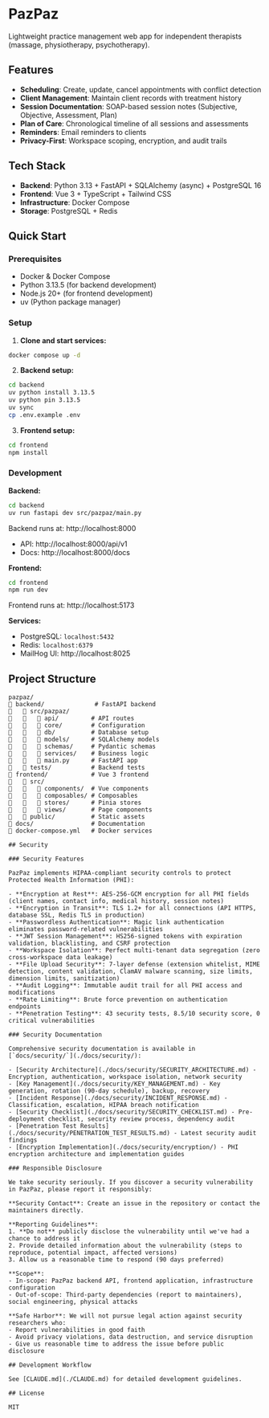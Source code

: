 # PazPaz

Lightweight practice management web app for independent therapists (massage, physiotherapy, psychotherapy).

## Features

- **Scheduling**: Create, update, cancel appointments with conflict detection
- **Client Management**: Maintain client records with treatment history
- **Session Documentation**: SOAP-based session notes (Subjective, Objective, Assessment, Plan)
- **Plan of Care**: Chronological timeline of all sessions and assessments
- **Reminders**: Email reminders to clients
- **Privacy-First**: Workspace scoping, encryption, and audit trails

## Tech Stack

- **Backend**: Python 3.13 + FastAPI + SQLAlchemy (async) + PostgreSQL 16
- **Frontend**: Vue 3 + TypeScript + Tailwind CSS
- **Infrastructure**: Docker Compose
- **Storage**: PostgreSQL + Redis

## Quick Start

### Prerequisites

- Docker & Docker Compose
- Python 3.13.5 (for backend development)
- Node.js 20+ (for frontend development)
- uv (Python package manager)

### Setup

1. **Clone and start services:**
```bash
docker compose up -d
```

2. **Backend setup:**
```bash
cd backend
uv python install 3.13.5
uv python pin 3.13.5
uv sync
cp .env.example .env
```

3. **Frontend setup:**
```bash
cd frontend
npm install
```

### Development

**Backend:**
```bash
cd backend
uv run fastapi dev src/pazpaz/main.py
```

Backend runs at: http://localhost:8000
- API: http://localhost:8000/api/v1
- Docs: http://localhost:8000/docs

**Frontend:**
```bash
cd frontend
npm run dev
```

Frontend runs at: http://localhost:5173

**Services:**
- PostgreSQL: `localhost:5432`
- Redis: `localhost:6379`
- MailHog UI: http://localhost:8025

## Project Structure

```
pazpaz/
   backend/              # FastAPI backend
      src/pazpaz/
         api/         # API routes
         core/        # Configuration
         db/          # Database setup
         models/      # SQLAlchemy models
         schemas/     # Pydantic schemas
         services/    # Business logic
         main.py      # FastAPI app
      tests/           # Backend tests
   frontend/            # Vue 3 frontend
      src/
         components/  # Vue components
         composables/ # Composables
         stores/      # Pinia stores
         views/       # Page components
      public/          # Static assets
   docs/                # Documentation
   docker-compose.yml   # Docker services

## Security

### Security Features

PazPaz implements HIPAA-compliant security controls to protect Protected Health Information (PHI):

- **Encryption at Rest**: AES-256-GCM encryption for all PHI fields (client names, contact info, medical history, session notes)
- **Encryption in Transit**: TLS 1.2+ for all connections (API HTTPS, database SSL, Redis TLS in production)
- **Passwordless Authentication**: Magic link authentication eliminates password-related vulnerabilities
- **JWT Session Management**: HS256-signed tokens with expiration validation, blacklisting, and CSRF protection
- **Workspace Isolation**: Perfect multi-tenant data segregation (zero cross-workspace data leakage)
- **File Upload Security**: 7-layer defense (extension whitelist, MIME detection, content validation, ClamAV malware scanning, size limits, dimension limits, sanitization)
- **Audit Logging**: Immutable audit trail for all PHI access and modifications
- **Rate Limiting**: Brute force prevention on authentication endpoints
- **Penetration Testing**: 43 security tests, 8.5/10 security score, 0 critical vulnerabilities

### Security Documentation

Comprehensive security documentation is available in [`docs/security/`](./docs/security/):

- [Security Architecture](./docs/security/SECURITY_ARCHITECTURE.md) - Encryption, authentication, workspace isolation, network security
- [Key Management](./docs/security/KEY_MANAGEMENT.md) - Key generation, rotation (90-day schedule), backup, recovery
- [Incident Response](./docs/security/INCIDENT_RESPONSE.md) - Classification, escalation, HIPAA breach notification
- [Security Checklist](./docs/security/SECURITY_CHECKLIST.md) - Pre-deployment checklist, security review process, dependency audit
- [Penetration Test Results](./docs/security/PENETRATION_TEST_RESULTS.md) - Latest security audit findings
- [Encryption Implementation](./docs/security/encryption/) - PHI encryption architecture and implementation guides

### Responsible Disclosure

We take security seriously. If you discover a security vulnerability in PazPaz, please report it responsibly:

**Security Contact**: Create an issue in the repository or contact the maintainers directly.

**Reporting Guidelines**:
1. **Do not** publicly disclose the vulnerability until we've had a chance to address it
2. Provide detailed information about the vulnerability (steps to reproduce, potential impact, affected versions)
3. Allow us a reasonable time to respond (90 days preferred)

**Scope**:
- In-scope: PazPaz backend API, frontend application, infrastructure configuration
- Out-of-scope: Third-party dependencies (report to maintainers), social engineering, physical attacks

**Safe Harbor**: We will not pursue legal action against security researchers who:
- Report vulnerabilities in good faith
- Avoid privacy violations, data destruction, and service disruption
- Give us reasonable time to address the issue before public disclosure

## Development Workflow

See [CLAUDE.md](./CLAUDE.md) for detailed development guidelines.

## License

MIT